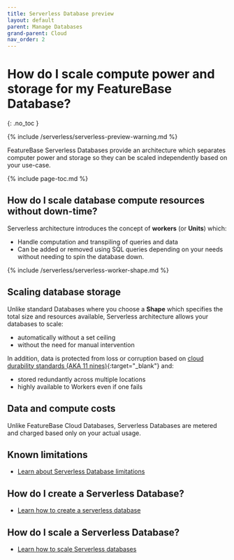 ```yaml
---
title: Serverless Database preview
layout: default
parent: Manage Databases
grand-parent: Cloud
nav_order: 2
---
```


# How do I scale compute power and storage for my FeatureBase Database?
{: .no_toc }

{% include /serverless/serverless-preview-warning.md %}

FeatureBase Serverless Databases provide an architecture which separates computer power and storage so they can be scaled independently based on your use-case.

{% include page-toc.md %}

## How do I scale database compute resources without down-time?
<!--NOTE this would serve well as an intro to cloud-db-serverless-scale.md-->
Serverless architecture introduces the concept of **workers** (or **Units**) which:
* Handle computation and transpiling of queries and data
* Can be added or removed using SQL queries depending on your needs without needing to spin the database down.

{% include /serverless/serverless-worker-shape.md %}

## Scaling database storage
<!--NOTE I think this would serve well as the intro text to Create Serverless Database?-->
Unlike standard Databases where you choose a **Shape** which specifies the total size and resources available, Serverless architecture allows your databases to scale:
* automatically without a set ceiling
* without the need for manual intervention

In addition, data is protected from loss or corruption based on [cloud durability standards (AKA 11 nines)](https://cloud.google.com/blog/products/storage-data-transfer/understanding-cloud-storage-11-9s-durability-target){:target="_blank"} and:
* stored redundantly across multiple locations
* highly available to Workers even if one fails

## Data and compute costs

Unlike FeatureBase Cloud Databases, Serverless Databases are metered and charged based only on your actual usage.

<!--I'd say it'd be worth providing base costs here, or to point users at wherever this is found so they know what they're in for-->

## Known limitations

* [Learn about Serverless Database limitations](/docs/cloud/cloud-troubleshooting/issue-serverless-limitations/)

## How do I create a Serverless Database?

* [Learn how to create a serverless database](/docs/cloud/cloud-databases/cloud-db-create-serverless)

## How do I scale a Serverless Database?

* [Learn how to scale Serverless databases](/docs/cloud/cloud-databases/cloud-db-serverless-scale)
